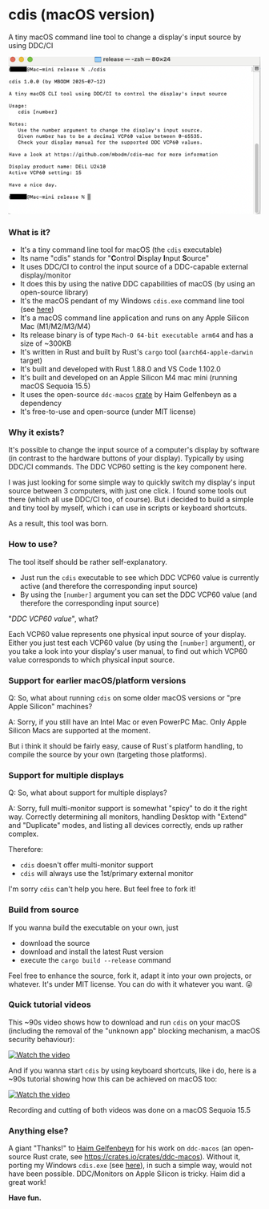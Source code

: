 # cdis (macOS version)
A tiny macOS command line tool to change a display's input source by using DDC/CI

![cdis](screenshot.png)

### What is it?

- It's a tiny command line tool for macOS (the `cdis` executable)
- Its name "cdis" stands for "**C**ontrol **D**isplay **I**nput **S**ource"
- It uses DDC/CI to control the input source of a DDC-capable external display/monitor
- It does this by using the native DDC capabilities of macOS (by using an open-source library)
- It's the macOS pendant of my Windows `cdis.exe` command line tool (see [here](https://github.com/mbodm/cdis))
- It's a macOS command line application and runs on any Apple Silicon Mac (M1/M2/M3/M4)
- Its release binary is of type `Mach-O 64-bit executable arm64` and has a size of ~300KB
- It's written in Rust and built by Rust's `cargo` tool (`aarch64-apple-darwin` target)
- It's built and developed with Rust 1.88.0 and VS Code 1.102.0
- It's built and developed on an Apple Silicon M4 mac mini (running macOS Sequoia 15.5)
- It uses the open-source `ddc-macos` [crate](https://crates.io/crates/ddc-macos) by Haim Gelfenbeyn as a dependency
- It's free-to-use and open-source (under MIT license)

### Why it exists?

It's possible to change the input source of a computer's display by software (in contrast to the hardware buttons of your display). Typically by using DDC/CI commands. The DDC VCP60 setting is the key component here.

I was just looking for some simple way to quickly switch my display's input source between 3 computers, with just one click. I found some tools out there (which all use DDC/CI too, of course). But i decided to build a simple and tiny tool by myself, which i can use in scripts or keyboard shortcuts.

As a result, this tool was born.

### How to use?

The tool itself should be rather self-explanatory.

- Just run the `cdis` executable to see which DDC VCP60 value is currently active (and therefore the corresponding input source)
- By using the `[number]` argument you can set the DDC VCP60 value (and therefore the corresponding input source)

"_DDC VCP60 value_", what?

Each VCP60 value represents one physical input source of your display. Either you just test each VCP60 value (by using the `[number]` argument), or you take a look into your display's user manual, to find out which VCP60 value corresponds to which physical input source.

### Support for earlier macOS/platform versions

Q: So, what about running `cdis` on some older macOS versions or "pre Apple Silicon" machines?

A: Sorry, if you still have an Intel Mac or even PowerPC Mac. Only Apple Silicon Macs are supported at the moment.

But i think it should be fairly easy, cause of Rust`s platform handling, to compile the source by your own (targeting those platforms).

### Support for multiple displays

Q: So, what about support for multiple displays?

A: Sorry, full multi-monitor support is somewhat "spicy" to do it the right way. Correctly determining all monitors, handling Desktop with "Extend" and "Duplicate" modes, and listing all devices correctly, ends up rather complex.

Therefore:
- `cdis` doesn't offer multi-monitor support
- `cdis` will always use the 1st/primary external monitor

I'm sorry `cdis` can't help you here. But feel free to fork it!

### Build from source

If you wanna build the executable on your own, just
- download the source
- download and install the latest Rust version
- execute the `cargo build --release` command

Feel free to enhance the source, fork it, adapt it into your own projects, or whatever. It's under MIT license. You can do with it whatever you want. 😜

### Quick tutorial videos

This ~90s video shows how to download and run `cdis` on your macOS (including the removal of the "unknown app" blocking mechanism, a macOS security behaviour):

[![Watch the video](https://img.youtube.com/vi/g2euPp6d954/hqdefault.jpg)](https://www.youtube.com/watch?v=g2euPp6d954)

And if you wanna start `cdis` by using keyboard shortcuts, like i do, here is a ~90s tutorial showing how this can be achieved on macOS too:

[![Watch the video](https://img.youtube.com/vi/W8bIj_CQ6sc/hqdefault.jpg)](https://www.youtube.com/watch?v=W8bIj_CQ6sc)

Recording and cutting of both videos was done on a macOS Sequoia 15.5

### Anything else?

A giant "Thanks!" to [Haim Gelfenbeyn](https://github.com/haimgel) for his work on `ddc-macos` (an open-source Rust crate, see https://crates.io/crates/ddc-macos). Without it, porting my Windows `cdis.exe` (see [here](https://github.com/mbodm/cdis)), in such a simple way, would not have been possible. DDC/Monitors on Apple Silicon is tricky. Haim did a great work!

**Have fun.**
